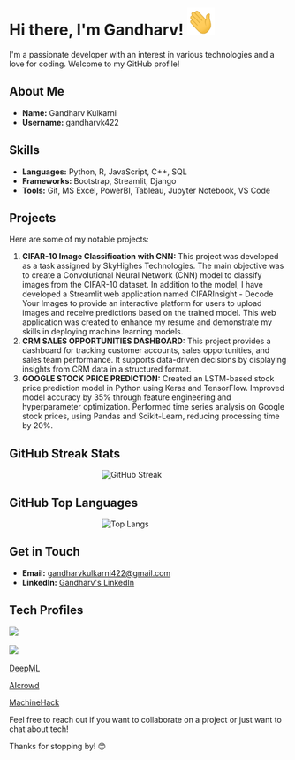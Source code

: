 # Hi there, I'm Gandharv! <img src="wave.gif" width="50px" height="50px">

I'm a passionate developer with an interest in various technologies and a love for coding. Welcome to my GitHub profile!

## About Me

- **Name:** Gandharv Kulkarni
- **Username:** gandharvk422

## Skills

- **Languages:** Python, R, JavaScript, C++, SQL
- **Frameworks:** Bootstrap, Streamlit, Django
- **Tools:** Git, MS Excel, PowerBI, Tableau, Jupyter Notebook, VS Code

## Projects

Here are some of my notable projects:

1. **CIFAR-10 Image Classification with CNN:** This project was developed as a task assigned by SkyHighes Technologies. The main objective was to create a Convolutional Neural Network (CNN) model to classify images from the CIFAR-10 dataset. In addition to the model, I have developed a Streamlit web application named CIFARInsight - Decode Your Images to provide an interactive platform for users to upload images and receive predictions based on the trained model. This web application was created to enhance my resume and demonstrate my skills in deploying machine learning models.
2. **CRM SALES OPPORTUNITIES DASHBOARD:** This project provides a dashboard for tracking customer accounts, sales opportunities, and sales team performance. It supports data-driven decisions by displaying insights from CRM data in a structured format.
3. **GOOGLE STOCK PRICE PREDICTION:** Created an LSTM-based stock price prediction model in Python using Keras and TensorFlow. Improved model accuracy by 35% through feature engineering and hyperparameter optimization. Performed time series analysis on Google stock prices, using Pandas and Scikit-Learn, reducing processing time by 20%.

## GitHub Streak Stats

  &emsp;&emsp;&emsp;&emsp;&emsp;&emsp;&emsp;&emsp;&emsp;&emsp;&emsp;&emsp;<img src="https://github-readme-streak-stats.herokuapp.com/?user=gandharvk422&theme=radical" alt="GitHub Streak">

## GitHub Top Languages

  &emsp;&emsp;&emsp;&emsp;&emsp;&emsp;&emsp;&emsp;&emsp;&emsp;&emsp;&emsp;<img src="https://github-readme-stats.vercel.app/api/top-langs/?username=gandharvk422&layout=compact&theme=radical&hide=cpp&langs_count=8" alt="Top Langs">

## Get in Touch

- **Email:** [gandharvkulkarni422@gmail.com](mailto:gandharvkulkarni422@gmail.com)
- **LinkedIn:** [Gandharv's LinkedIn](https://linkedin.com/in/gandharvk422)

## Tech Profiles

[![](https://img.shields.io/badge/Kaggle-035a7d?style=for-the-badge&logo=kaggle&logoColor=white)](https://kaggle.com/gandharvk422)

[![](https://img.shields.io/badge/LeetCode-000000?style=for-the-badge&logo=LeetCode&logoColor=#d16c06)](https://leetcode.com/u/gandharvk422)

[DeepML](https://www.deep-ml.com/profile/jzXdkWBjhIQqispbblxxRQoZlOm1)

[AIcrowd](https://www.aicrowd.com/participants/gandharvk422)

[MachineHack](https://machinehack.com/user/65dd51b822401c0019068cb6)

Feel free to reach out if you want to collaborate on a project or just want to chat about tech!

Thanks for stopping by! 😊
